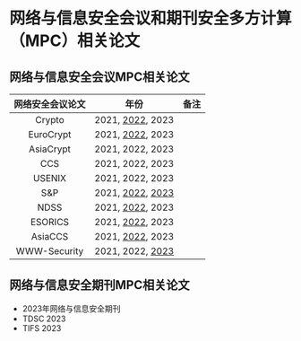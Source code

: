 
# 网络与信息安全会议和期刊安全多方计算（MPC）相关论文

## 网络与信息安全会议MPC相关论文

| 网络安全会议论文 | 年份 | 备注 |
| :--------------: | :--: | :--: |
|      Crypto      |  2021, [2022](https://github.com/Stu-Yang/HITSZ-SecurityGroup-MPC/tree/main/mpc/mpc-research/conferences%26journals/Crypto#crypto-2022), 2023    |      |
|    EuroCrypt    |  2021, [2022](https://github.com/Stu-Yang/HITSZ-SecurityGroup-MPC/edit/main/mpc/mpc-research/conferences%26journals/EuroCrypt/README.md#eurocrypt-2022), 2023    |      |
|    AsiaCrypt    |  2021, 2022, 2023    |      |
|       CCS        |  2021, 2022, 2023   |      |
|      USENIX      |  2021, 2022, 2023   |      |
|       S&P        |  2021, [2022](https://github.com/Stu-Yang/HITSZ-SecurityGroup-MPC/tree/main/mpc/mpc-research/conferences%26journals/S%26P#sp-2023), [2023](https://github.com/Stu-Yang/HITSZ-SecurityGroup-MPC/tree/main/mpc/mpc-research/conferences%26journals/S%26P#sp-2022)    |      |
|       NDSS       |  2021, [2022](https://github.com/Stu-Yang/HITSZ-SecurityGroup-MPC/tree/main/mpc/mpc-research/conferences%26journals/NDSS#ndss-2022), 2023    |      |
|     ESORICS      |  2021, [2022](https://github.com/Stu-Yang/HITSZ-SecurityGroup-MPC/tree/main/mpc/mpc-research/conferences%26journals/ESORICS#esorics-2022), 2023   |      |
|     AsiaCCS      |  2021, [2022](https://github.com/Stu-Yang/HITSZ-SecurityGroup-MPC/tree/main/mpc/mpc-research/conferences%26journals/AsiaCCS#asiaccs-2022), 2023   |      |
|  WWW-Security    |  2021, 2022, [2023](https://github.com/Stu-Yang/HITSZ-SecurityGroup-MPC/tree/main/mpc/mpc-research/conferences%26journals/WWW-Security#www-2023)   |      |



## 网络与信息安全期刊MPC相关论文
+ 2023年网络与信息安全期刊
 + TDSC 2023
 + TIFS 2023
